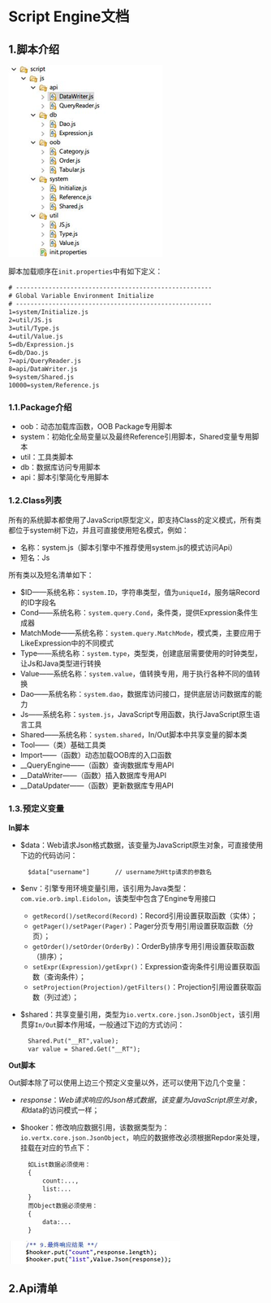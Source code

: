 # Script Engine文档

## 1.脚本介绍

![Script](img/script001.JPG)

脚本加载顺序在`init.properties`中有如下定义：

	# ------------------------------------------------------
	# Global Variable Environment Initialize
	# ------------------------------------------------------
	1=system/Initialize.js
	2=util/JS.js
	3=util/Type.js
	4=util/Value.js
	5=db/Expression.js
	6=db/Dao.js
	7=api/QueryReader.js
	8=api/DataWriter.js
	9=system/Shared.js
	10000=system/Reference.js

### 1.1.Package介绍

* oob：动态加载库函数，OOB Package专用脚本
* system：初始化全局变量以及最终Reference引用脚本，Shared变量专用脚本
* util：工具类脚本
* db：数据库访问专用脚本
* api：脚本引擎简化专用脚本

### 1.2.Class列表

所有的系统脚本都使用了JavaScript原型定义，即支持Class的定义模式，所有类都位于system树下边，并且可直接使用短名模式，例如：

* 名称：system.js（脚本引擎中不推荐使用system.js的模式访问Api）
* 短名：Js

所有类以及短名清单如下：

* $ID——系统名称：`system.ID`，字符串类型，值为`uniqueId`，服务端Record的ID字段名
* Cond——系统名称：`system.query.Cond`，条件类，提供Expression条件生成器
* MatchMode——系统名称：`system.query.MatchMode`，模式类，主要应用于LikeExpression中的不同模式
* Type——系统名称：`system.type`，类型类，创建底层需要使用的时钟类型，让Js和Java类型进行转换
* Value——系统名称：`system.value`，值转换专用，用于执行各种不同的值转换
* Dao——系统名称：`system.dao`，数据库访问接口，提供底层访问数据库的能力
* Js——系统名称：`system.js`，JavaScript专用函数，执行JavaScript原生语言工具
* Shared——系统名称：`system.shared`，In/Out脚本中共享变量的脚本类
* Tool——（类）基础工具类
* Import——（函数）动态加载OOB库的入口函数
* __QueryEngine——（函数）查询数据库专用API
* __DataWriter——（函数）插入数据库专用API
* __DataUpdater——（函数）更新数据库专用API

### 1.3.预定义变量

**In脚本**

* $data：Web请求Json格式数据，该变量为JavaScript原生对象，可直接使用下边的代码访问：

		$data["username"]		// username为Http请求的参数名
* $env：引擎专用环境变量引用，该引用为Java类型：`com.vie.orb.impl.Eidolon`，该类型中包含了Engine专用接口
	* `getRecord()/setRecord(Record)`：Record引用设置获取函数（实体）；
	* `getPager()/setPager(Pager)`：Pager分页专用引用设置获取函数（分页）；
	* `getOrder()/setOrder(OrderBy)`：OrderBy排序专用引用设置获取函数（排序）；
	* `setExpr(Expression)/getExpr()`：Expression查询条件引用设置获取函数（查询条件）；
	* `setProjection(Projection)/getFilters()`：Projection引用设置获取函数（列过滤）；
* $shared：共享变量引用，类型为`io.vertx.core.json.JsonObject`，该引用贯穿`In/Out`脚本作用域，一般通过下边的方式访问：

		Shared.Put("__RT",value);
		var value = Shared.Get("__RT");

**Out脚本**

Out脚本除了可以使用上边三个预定义变量以外，还可以使用下边几个变量：

* $response：Web请求响应的Json格式数据，该变量为JavaScript原生对象，和$data的访问模式一样；
* $hooker：修改响应数据引用，该数据类型为：`io.vertx.core.json.JsonObject`，响应的数据修改必须根据Repdor来处理，挂载在对应的节点下：

		如List数据必须使用：
		{
			count:...,
			list:...
		}
		而Object数据必须使用：
		{
			data:...
		}

![Script](img/script002.JPG)

## 2.Api清单

